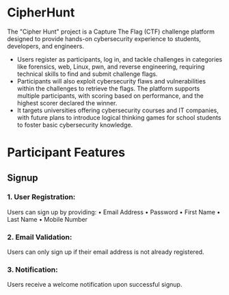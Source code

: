 # CipherHunt

The "Cipher Hunt" project is a Capture The Flag (CTF) challenge platform designed to provide hands-on cybersecurity experience to students, developers, and engineers. 
- Users register as participants, log in, and tackle challenges in categories like forensics, web, Linux, pwn, and reverse engineering, requiring technical skills to find and submit challenge flags.
- Participants will also exploit cybersecurity flaws and vulnerabilities within the challenges to retrieve the flags. The platform supports multiple participants, with scoring based on performance, and the highest scorer declared the winner.
- It targets universities offering cybersecurity courses and IT companies, with future plans to introduce logical thinking games for school students to foster basic cybersecurity knowledge.

# Participant Features
## Signup

### 1. User Registration: 
Users can sign up by providing:
• Email Address
• Password
• First Name
• Last Name
• Mobile Number

### 2. Email Validation: 
Users can only sign up if their email address is not already registered.

### 3. Notification: 
Users receive a welcome notification upon successful signup.


